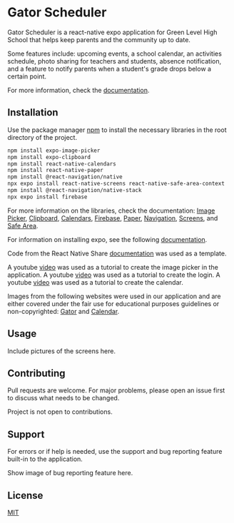 # Gator Scheduler

Gator Scheduler is a react-native expo application for Green Level High School that helps keep parents and the community up to date. 

Some features include: upcoming events, a school calendar, an activities schedule, photo sharing for teachers and students, absence notification, and a feature to notify parents when a student's grade drops below a certain point. 

For more information, check the [documentation](https://www.fbla-pbl.org/media/2022/08/FBLA-High-School-CE-Guidelines_8.29.22.pdf). 

## Installation

Use the package manager [npm](https://docs.npmjs.com/) to install the necessary libraries in the root directory of the project. 

```bash
npm install expo-image-picker
npm install expo-clipboard
npm install react-native-calendars
npm install react-native-paper
npm install @react-navigation/native
npx expo install react-native-screens react-native-safe-area-context
npm install @react-navigation/native-stack
npx expo install firebase
```

For more information on the libraries, check the documentation: [Image Picker](https://docs.expo.dev/versions/latest/sdk/imagepicker/), [Clipboard](https://docs.expo.dev/versions/latest/sdk/clipboard/), [Calendars](https://github.com/wix/react-native-calendars), [Firebase](https://rnfirebase.io/), [Paper](https://github.com/callstack/react-native-paper), [Navigation](https://github.com/react-navigation/react-navigation), [Screens](https://github.com/software-mansion/react-native-screens), and [Safe Area](https://github.com/th3rdwave/react-native-safe-area-context).

For information on installing expo, see the following [documentation](https://docs.expo.dev/get-started/installation/).

Code from the React Native Share [documentation](https://reactnative.dev/docs/share) was used as a template. 

A youtube [video](https://www.youtube.com/watch?v=v9J7c1uyLow) was used as a tutorial to create the image picker in the application.
A youtube [video](https://youtu.be/ql4J6SpLXZA) was used as a tutorial to create the login.
A youtube [video](https://youtu.be/RdaQIkE47Og) was used as a tutorial to create the calendar.

Images from the following websites were used in our application and are either covered under the fair use for educational purposes guidelines or non-copyrighted: [Gator](https://www.wcpss.net/greenlevelhs) and [Calendar](https://www.citypng.com/search?q=calendar+black+icon+clear+background).

## Usage
Include pictures of the screens here.

## Contributing

Pull requests are welcome. For major problems, please open an issue first
to discuss what needs to be changed.

Project is not open to contributions.

## Support 

For errors or if help is needed, use the support and bug reporting feature built-in to the application. 

Show image of bug reporting feature here. 

## License

[MIT](https://choosealicense.com/licenses/mit/)
